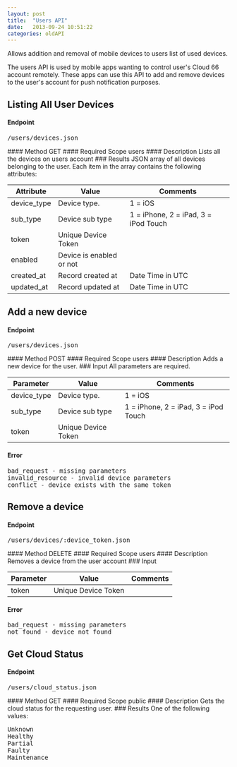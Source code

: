 ```yaml
---
layout: post
title:  "Users API"
date:   2013-09-24 10:51:22
categories: oldAPI
---
```


<p class="lead">Allows addition and removal of mobile devices to users list of used devices.</p>

The users API is used by mobile apps wanting to control user's Cloud 66 account remotely. These apps can use this API to add and remove devices to the user's account for push notification purposes.

## Listing All User Devices
#### Endpoint
<p><kbd>/users/devices.json</kbd></p>
#### Method
GET
#### Required Scope
users
#### Description
Lists all the devices on users account
### Results
JSON array of all devices belonging to the user.
Each item in the array contains the following attributes:
<table class="table table-bordered table-striped">
	<thead>
		<tr>
			<th>Attribute</th>
			<th>Value</th>
			<th>Comments</th>
		</tr>
  </thead>
	<tbody>
		<tr><td>device&#95;type</td><td>Device type.</td><td>1 = iOS</td></tr>
		<tr><td>sub&#95;type</td><td>Device sub type</td><td>1 = iPhone, 2 = iPad, 3 = iPod Touch</td></tr>
		<tr><td>token</td><td>Unique Device Token</td><td></td></tr>
		<tr><td>enabled</td><td>Device is enabled or not</td><td></td></tr>
		<tr><td>created&#95;at</td><td>Record created at</td><td>Date Time in UTC</td></tr>
		<tr><td>updated&#95;at</td><td>Record updated at</td><td>Date Time in UTC</td></tr>
	</tbody>
</table>

## Add a new device
#### Endpoint
<p><kbd>/users/devices.json</kbd></p>
#### Method
POST
#### Required Scope
users
#### Description
Adds a new device for the user.
### Input
All parameters are required.
<table class="table table-bordered table-striped">
	<thead>
		<tr>
			<th>Parameter</th>
			<th>Value</th>
			<th>Comments</th>
		</tr>
  </thead>
	<tbody>
		<tr><td>device&#95;type</td><td>Device type.</td><td>1 = iOS</td></tr>
		<tr><td>sub&#95;type</td><td>Device sub type</td><td>1 = iPhone, 2 = iPad, 3 = iPod Touch</td></tr>
		<tr><td>token</td><td>Unique Device Token</td><td></td></tr>
	</tbody>
</table>

#### Error
<pre class="terminal">
bad&#95;request - missing parameters
invalid&#95;resource - invalid device parameters
conflict - device exists with the same token
</pre>

## Remove a device
#### Endpoint
<p><kbd>/users/devices/:device&#95;token.json</kbd></p>
#### Method
DELETE
#### Required Scope
users
#### Description
Removes a device from the user account
### Input
<table class="table table-bordered table-striped">
	<thead>
		<tr>
			<th>Parameter</th>
			<th>Value</th>
			<th>Comments</th>
		</tr>
  </thead>
	<tbody>
		<tr><td>token</td><td>Unique Device Token</td><td></td></tr>
	</tbody>
</table>

#### Error
<pre class="terminal">
bad&#95;request - missing parameters
not&#95;found - device not found
</pre>

## Get Cloud Status
#### Endpoint
<p><kbd>/users/cloud&#95;status.json</kbd></p>
#### Method
GET
#### Required Scope
public
#### Description
Gets the cloud status for the requesting user.
### Results
One of the following values:
<pre class="terminal">
Unknown
Healthy
Partial
Faulty
Maintenance
</pre>